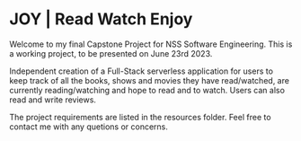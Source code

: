 # JOY | Read Watch Enjoy 

Welcome to my final Capstone Project for NSS Software Engineering. 
This is a working project, to be presented on June 23rd 2023. 

Independent creation of a Full-Stack serverless application for users to keep track of all the books, shows and movies they have read/watched, are currently reading/watching and hope to read and to watch. Users can also read and write reviews.

The project requirements are listed in the resources folder. 
Feel free to contact me with any quetions or concerns. 

